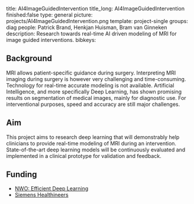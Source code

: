 title: AI4ImageGuidedIntervention 
title_long: AI4ImageGuidedIntervention
finished:false 
type: general 
picture: projects/AI4ImageGuidedIntervention.png
template: project-single 
groups: diag
people: Patrick Brand, Henkjan Huisman, Bram van Ginneken
description: Research towards real-time AI driven modeling of MRI for image guided interventions.
bibkeys:

## Background
MRI allows patient-specific guidance during surgery.
Interpreting MRI imaging during surgery is however very challenging and time-consuming.
Technology for real-time accurate modeling is not available.
Artificial Intelligence, and more specifically Deep Learning, has shown promising results on segmentation of medical images, mainly for diagnostic use.
For interventional purposes, speed and accuracy are still major challenges.

## Aim
This project aims to research deep learning that will demonstrably help clinicians to provide real-time modeling of MRI during an intervention.
State-of-the-art deep learning models will be continuously evaluated and implemented in a clinical prototype for validation and feedback.

## Funding
- [NWO: Efficient Deep Learning](https://efficientdeeplearning.nl/)
- [Siemens Healthineers](https://www.siemens-healthineers.com/)
